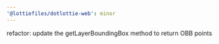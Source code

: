 ```yaml
---
'@lottiefiles/dotlottie-web': minor
---
```


refactor: update the getLayerBoundingBox method to return OBB points
